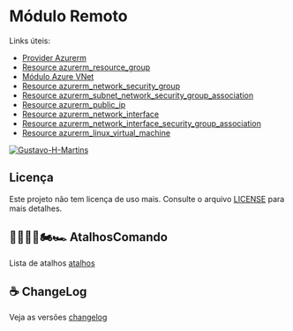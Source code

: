 # Módulo Remoto

Links úteis:

- [Provider Azurerm](https://registry.terraform.io/providers/hashicorp/azurerm/latest/docs)
- [Resource azurerm_resource_group](https://registry.terraform.io/providers/hashicorp/azurerm/latest/docs/resources/resource_group)
- [Módulo Azure VNet](https://registry.terraform.io/modules/Azure/vnet/azurerm/latest)
- [Resource azurerm_network_security_group](https://registry.terraform.io/providers/hashicorp/azurerm/latest/docs/resources/network_security_group)
- [Resource azurerm_subnet_network_security_group_association](https://registry.terraform.io/providers/hashicorp/azurerm/latest/docs/resources/subnet_network_security_group_association)
- [Resource azurerm_public_ip](https://registry.terraform.io/providers/hashicorp/azurerm/latest/docs/resources/public_ip)
- [Resource azurerm_network_interface](https://registry.terraform.io/providers/hashicorp/azurerm/latest/docs/resources/network_interface)
- [Resource azurerm_network_interface_security_group_association](https://registry.terraform.io/providers/hashicorp/azurerm/latest/docs/resources/network_interface_security_group_association)
- [Resource azurerm_linux_virtual_machine](https://registry.terraform.io/providers/hashicorp/azurerm/latest/docs/resources/linux_virtual_machine)

[![Gustavo-H-Martins](https://github-readme-stats.vercel.app/api?username=Gustavo-H-Martins&show_icons=true&theme=radical)](https://github.com/Gustavo-H-Martins)

## Licença
Este projeto não tem licença de uso mais. Consulte o arquivo [LICENSE](../licence) para mais detalhes.

## 🏃🏾‍♂️💨🏍️🏎️ AtalhosComando
Lista de atalhos [atalhos](../atalhos.md)

## ☕ ChangeLog
Veja as versões [changelog](../changelog.md)